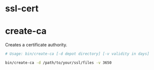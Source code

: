 # ssl-cert

# create-ca

Creates a certificate authority.

```bash
# Usage: bin/create-ca [-d depot directory] [-v validity in days]

bin/create-ca -d /path/to/your/ssl/files -v 3650
```
